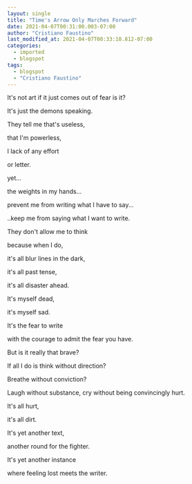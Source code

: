 ```yaml
---
layout: single
title: "Time's Arrow Only Marches Forward"
date: 2021-04-07T00:31:00.003-07:00
author: "Cristiano Faustino"
last_modified_at: 2021-04-07T00:33:10.812-07:00
categories:
  - imported
  - blogspot
tags:
  - blogspot
  - "Cristiano Faustino"
---
```

It's not art if it just comes out of fear is it?

It's just the demons speaking.

They tell me that's useless,

that I'm powerless,

I lack of any effort

or letter.

yet...

the weights in my hands...

prevent me from writing what I have to say...

..keep me from saying what I want to write.

They don't allow me to think

because when I do,

it's all blur lines in the dark,

it's all past tense,

it's all disaster ahead.

It's myself dead,

it's myself sad.

It's the fear to write

with the courage to admit the fear you have.

But is it really that brave?

If all I do is think without direction?

Breathe without conviction?

Laugh without substance, cry without being convincingly hurt.

It's all hurt,

it's all dirt.

It's yet another text,

another round for the fighter.

It's yet another instance

where feeling lost meets the writer.

